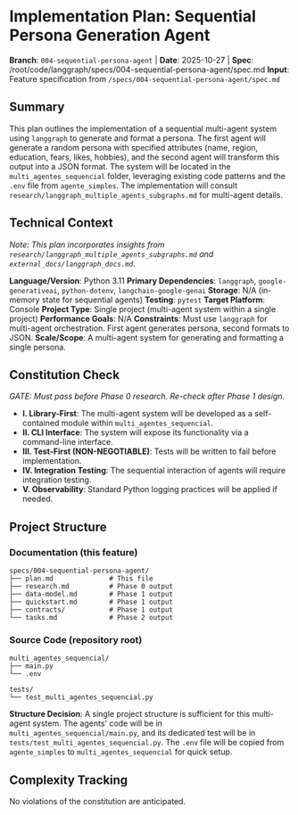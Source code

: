# Implementation Plan: Sequential Persona Generation Agent

**Branch**: `004-sequential-persona-agent` | **Date**: 2025-10-27 | **Spec**: /root/code/langgraph/specs/004-sequential-persona-agent/spec.md
**Input**: Feature specification from `/specs/004-sequential-persona-agent/spec.md`

## Summary

This plan outlines the implementation of a sequential multi-agent system using `langgraph` to generate and format a persona. The first agent will generate a random persona with specified attributes (name, region, education, fears, likes, hobbies), and the second agent will transform this output into a JSON format. The system will be located in the `multi_agentes_sequencial` folder, leveraging existing code patterns and the `.env` file from `agente_simples`. The implementation will consult `research/langgraph_multiple_agents_subgraphs.md` for multi-agent details.

## Technical Context

*Note: This plan incorporates insights from `research/langgraph_multiple_agents_subgraphs.md` and `external_docs/langgraph_docs.md`.*

**Language/Version**: Python 3.11
**Primary Dependencies**: `langgraph`, `google-generativeai`, `python-dotenv`, `langchain-google-genai`
**Storage**: N/A (in-memory state for sequential agents)
**Testing**: `pytest`
**Target Platform**: Console
**Project Type**: Single project (multi-agent system within a single project)
**Performance Goals**: N/A
**Constraints**: Must use `langgraph` for multi-agent orchestration. First agent generates persona, second formats to JSON.
**Scale/Scope**: A multi-agent system for generating and formatting a single persona.

## Constitution Check

*GATE: Must pass before Phase 0 research. Re-check after Phase 1 design.*

-   **I. Library-First**: The multi-agent system will be developed as a self-contained module within `multi_agentes_sequencial`.
-   **II. CLI Interface**: The system will expose its functionality via a command-line interface.
-   **III. Test-First (NON-NEGOTIABLE)**: Tests will be written to fail before implementation.
-   **IV. Integration Testing**: The sequential interaction of agents will require integration testing.
-   **V. Observability**: Standard Python logging practices will be applied if needed.

## Project Structure

### Documentation (this feature)

```text
specs/004-sequential-persona-agent/
├── plan.md              # This file
├── research.md          # Phase 0 output
├── data-model.md        # Phase 1 output
├── quickstart.md        # Phase 1 output
├── contracts/           # Phase 1 output
└── tasks.md             # Phase 2 output
```

### Source Code (repository root)

```text
multi_agentes_sequencial/
├── main.py
└── .env

tests/
└── test_multi_agentes_sequencial.py
```

**Structure Decision**: A single project structure is sufficient for this multi-agent system. The agents' code will be in `multi_agentes_sequencial/main.py`, and its dedicated test will be in `tests/test_multi_agentes_sequencial.py`. The `.env` file will be copied from `agente_simples` to `multi_agentes_sequencial` for quick setup.

## Complexity Tracking

No violations of the constitution are anticipated.
